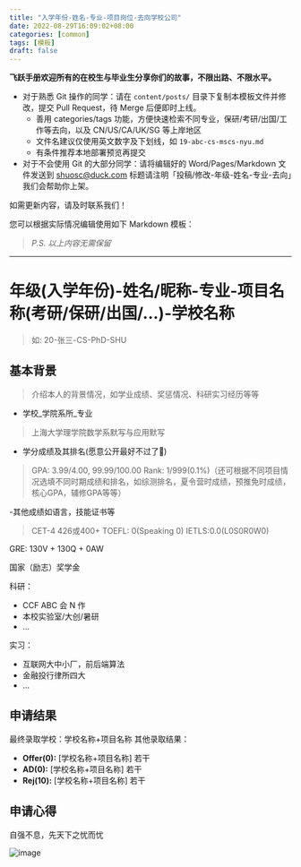```yaml
---
title: "入学年份-姓名-专业-项目岗位-去向学校公司"
date: 2022-08-29T16:09:02+08:00
categories: [common]
tags: [模板]
draft: false
---
```


**飞跃手册欢迎所有的在校生与毕业生分享你们的故事，不限出路、不限水平。**

- 对于熟悉 Git 操作的同学：请在 `content/posts/` 目录下复制本模板文件并修改，提交 Pull Request，待 Merge 后便即时上线。
  - 善用 categories/tags 功能，方便快速检索不同专业，保研/考研/出国/工作等去向，以及 CN/US/CA/UK/SG 等上岸地区
  - 文件名建议仅使用英文数字及下划线，如 `19-abc-cs-mscs-nyu.md`
  - 有条件推荐本地部署预览再提交
- 对于不会使用 Git 的大部分同学：请将编辑好的 Word/Pages/Markdown 文件发送到 shuosc@duck.com 标题请注明「投稿/修改-年级-姓名-专业-去向」我们会帮助你上架。

如需更新内容，请及时联系我们！

您可以根据实际情况编辑使用如下 Markdown 模板：

> _P.S. 以上内容无需保留_

---

# 年级(入学年份)-姓名/昵称-专业-项目名称(考研/保研/出国/...)-学校名称
> 如: 20-张三-CS-PhD-SHU

## 基本背景 
> 介绍本人的背景情况，如学业成绩、奖惩情况、科研实习经历等等

- 学校_学院系所_专业
> 上海大学理学院数学系默写与应用默写

- 学分成绩及其排名(愿意公开最好不过了🥺)
> GPA: 3.99/4.00, 99.99/100.00
> Rank: 1/999(0.1%)（还可根据不同项目情况选填不同时期成绩和排名，如综测排名，夏令营时成绩，预推免时成绩，核心GPA，辅修GPA等等）

-其他成绩如语言，技能证书等
> CET-4 426或400+
TOEFL: 0(Speaking 0) IETLS:0.0(L0S0R0W0)

GRE: 130V + 130Q + 0AW

国家（励志）奖学金

科研：
- CCF ABC 会 N 作
- 本校实验室/大创/暑研
- ...

实习：
- 互联网大中小厂，前后端算法
- 金融投行律所四大
- ...

## 申请结果 

最终录取学校：学校名称+项目名称 
其他录取结果： 

- **Offer(0):** [学校名称+项目名称] 若干 
- **AD(0):** [学校名称+项目名称] 若干 
- **Rej(10):** [学校名称+项目名称] 若干 

## 申请心得 

自强不息，先天下之忧而忧

![image](https://user-images.githubusercontent.com/54206290/187168371-1a53ee10-c7e4-4943-bfba-b26985ed9ade.png)

